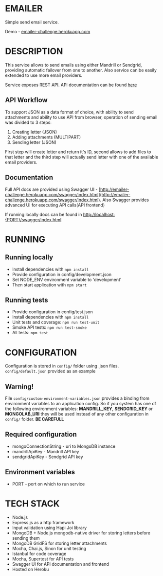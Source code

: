 # EMAILER
Simple send email service.

Demo - [emailer-challenge.herokuapp.com](http://emailer-challenge.herokuapp.com/swagger/index.html)

# DESCRIPTION
This service allows to send emails using either Mandrill or Sendgrid, providing automatic failover from one to another. Also service can be easily extended to use more email providers.

Service exposes REST API. API documentation can be found  [here](http://emailer-challenge.herokuapp.com/swagger/index.html)

## API Workflow
To support JSON as a data format of choice, with ability to send attachments and ability to use API from browser, operation of sending email was divided to 3 steps:

1. Creating letter (JSON)
2. Adding attachments (MULTIPART)
3. Sending letter (JSON)

First step will create letter and return it's ID, second allows to add files to that letter and the third step will actually send letter with one of the available email providers.

## Documentation
Full API docs are provided using Swagger UI -  [http://emailer-challenge.herokuapp.com/swagger/index.html](http://emailer-challenge.herokuapp.com/swagger/index.html).
Also Swagger provides advanced UI for executing API calls(API frontend)

If running locally docs can be found in [http://localhost:{PORT}/swagger/index.html](http://localhost:3000/swagger/index.html) 
# RUNNING
## Running locally
* Install dependencies with `npm install`
* Provide configuration in config/development.json
* Set NODE_ENV environment variable to 'development'
* Then start application with `npm start`

## Running tests
* Provide configuration in config/test.json
* Install dependencies with `npm install`
* Unit tests and coverage: `npm run test-unit`
* Smoke API tests: `npm run test-smoke`
* All tests: `npm test`

# CONFIGURATION
Configuration is stored in `config/` folder using .json files. `config/default.json` provided as an example

## Warning!
File `config/custom-environment-variables.json` provides a binding from environment variables to an application config.
So if you system has one of the following environment variables: **MANDRILL_KEY**, **SENDGRID_KEY** or **MONGOLAB_URI** they will be used instead of any other configuration in `config/` folder. **BE CAREFULL**

## Required configuration
* mongoConnectionString - uri to MongoDB instance
* mandrillApiKey - Mandrill API key
* sendgridApiKey - Sendgrid API key

## Environment variables
* PORT - port on which to run service

# TECH STACK
* Node.js
* Express.js as a http framework
* Input validation using Hapi Joi library
* MongoDB + Node.js mongodb-native driver for storing letters before sending them
* MongoDB GridFS for storing letter attachments
* Mocha, Chai.js, Sinon for unit testing
* Istanbul for code coverage
* Mocha, Supertest for API tests
* Swagger UI for API documentation and frontend
* Hosted on Heroku
